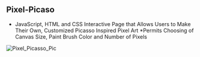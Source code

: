 ## Pixel-Picaso

* JavaScript, HTML and CSS Interactive Page that Allows Users to Make Their Own, Customized Picasso Inspired Pixel Art
*Permits Choosing of Canvas Size, Paint Brush Color and Number of Pixels




![Pixel_Picasso_Pic](https://user-images.githubusercontent.com/100870737/204232788-c670650d-f4df-46b0-b64d-51c15c4e284f.PNG)
